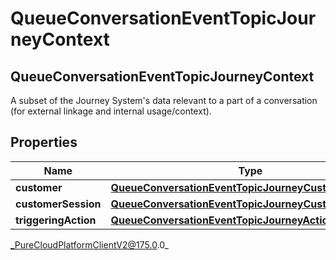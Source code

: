 # QueueConversationEventTopicJourneyContext

## QueueConversationEventTopicJourneyContext
A subset of the Journey System&#39;s data relevant to a part of a conversation (for external linkage and internal usage/context).

## Properties

|Name | Type | Description | Notes|
|------------ | ------------- | ------------- | -------------|
| **customer** | [**QueueConversationEventTopicJourneyCustomer**](QueueConversationEventTopicJourneyCustomer) |  | [optional] |
| **customerSession** | [**QueueConversationEventTopicJourneyCustomerSession**](QueueConversationEventTopicJourneyCustomerSession) |  | [optional] |
| **triggeringAction** | [**QueueConversationEventTopicJourneyAction**](QueueConversationEventTopicJourneyAction) |  | [optional] |



_PureCloudPlatformClientV2@175.0.0_

